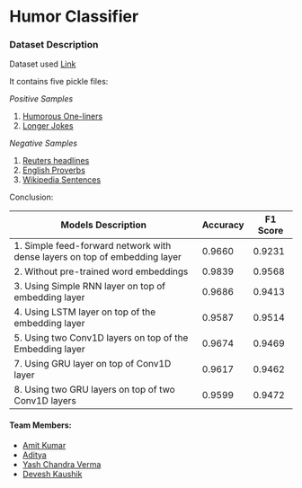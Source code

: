 # Humor Classifier
### Dataset Description

Dataset used [Link](https://github.com/CrowdTruth/Short-Text-Corpus-For-Humor-Detection)

It contains five pickle files:

*Positive Samples*
1. [Humorous One-liners](https://github.com/iamdsc/humor_detection/blob/master/datasets/humorous_oneliners.pickle)
12. [Longer Jokes](https://github.com/iamdsc/humor_detection/blob/master/datasets/oneliners_incl_doubles.pickle)

*Negative Samples*
1. [Reuters headlines](https://github.com/iamdsc/humor_detection/blob/master/datasets/reuters_headlines.pickle)
2. [English Proverbs](https://github.com/iamdsc/humor_detection/blob/master/datasets/proverbs.pickle)
3. [Wikipedia Sentences](https://github.com/iamdsc/humor_detection/blob/master/datasets/wiki_sentences.pickle)


Conclusion:


|   Models Description	|   Accuracy	|  F1 Score 	|
|---	|---	|---	|
|   1. Simple feed-forward network with dense layers on top of embedding layer	|   0.9660	|   0.9231	|
|   2. Without pre-trained word embeddings	|   0.9839	|   0.9568	|
|   3. Using Simple RNN layer on top of embedding layer	|   0.9686 	| 0.9413  	|
|   4. Using LSTM layer on top of the embedding layer	|	0.9587|	0.9514| 	|
|5. Using two Conv1D layers on top of the Embedding layer	   | 0.9674  	|   0.9469	|
|  7. Using GRU layer on top of Conv1D layer 	|    0.9617	|   0.9462	|
| 8. Using two GRU layers on top of two Conv1D layers  |  0.9599  |  0.9472 |






#### Team Members:
* [Amit Kumar](https://github.com/pymit/)
* [Aditya](https://github.com/adi160)
* [Yash Chandra Verma](https://github.com/ycv005)
* [Devesh Kaushik](https://github.com/deveshkau)
